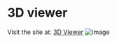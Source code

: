 # 3D viewer
Visit the site at: [3D Viewer](https://3dv.ruskcode.top)
![image](https://github.com/user-attachments/assets/8195fbac-99af-4b52-84f1-bd8a73b701d3)

